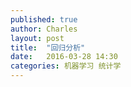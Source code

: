 ```yaml
---
published: true
author: Charles
layout: post
title:  "回归分析"
date:   2016-03-28 14:30
categories: 机器学习 统计学
---
```



